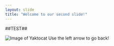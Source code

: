 ```yaml
---
layout: slide
title: "Welcome to our second slide!"
---
```


##TEST##

![Image of Yaktocat](https://octodex.github.com/images/yaktocat.png)
Use the left arrow to go back!
